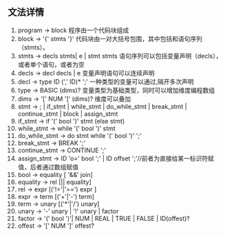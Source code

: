 ## 文法详情
1. program -> block 程序由一个代码块组成
2. block -> '{' stmts '}' 代码块由一对大括号包围，其中包括和语句序列（stmts）。
3. stmts -> decls stmts| e | stmt stmts 语句序列可以包括变量声明（decls），或者单个语句，或者为空
4. decls -> decl decls | e 变量声明语句可以连续声明
5. decl ->  type ID (',' ID)* ';' 一种类型的变量可以通过,隔开多次声明
5. type -> BASIC (dims)? 变量类型为基础类型，同时可以增加维度编程数组
6. dims -> '[' NUM ']' (dims)? 维度可以叠加
7. stmt -> ; | if_stmt | while_stmt | do_while_stmt 
             | break_stmt | continue_stmt | block | assign_stmt
8. if_stmt -> if '(' bool ')' stmt (else stmt)
9. while_stmt -> while '(' bool ')' stmt
10. do_while_stmt -> do stmt while '(' bool ')' ';'
11. break_stmt -> BREAK ';'
12. continue_stmt -> CONTINUE ';'
13. assign_stmt -> ID 'o=' bool ';' | ID offset ';'//前者为直接给某一标识符赋值，后者通过数组赋值
14. bool -> equality [ '&&' join]
15. equality -> rel [|| equality]
16. rel -> expr [('!='|'==') expr ]
17. expr -> term [('+'|'-') term]
18. term -> unary [('*'|'/') unary]
19. unary -> '-' unary | '!' unary | factor
20. factor -> '(' bool ')'| NUM | REAL | TRUE | FALSE | ID(offest)?
21. offest -> '[' NUM ']' offest?